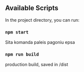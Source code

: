 ## Available Scripts

In the project directory, you can run:

### `npm start`

Sita komanda paleis pagoniu epsa

### `npm run build`

production build, saved in /dist
